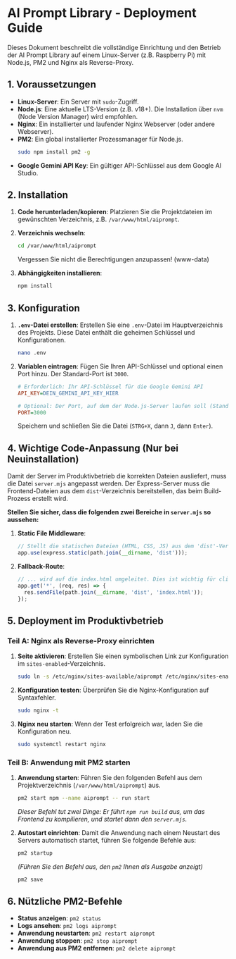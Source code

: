 # AI Prompt Library - Deployment Guide

Dieses Dokument beschreibt die vollständige Einrichtung und den Betrieb der AI Prompt Library auf einem Linux-Server (z.B. Raspberry Pi) mit Node.js, PM2 und Nginx als Reverse-Proxy.

## 1. Voraussetzungen

- **Linux-Server**: Ein Server mit `sudo`-Zugriff.
- **Node.js**: Eine aktuelle LTS-Version (z.B. v18+). Die Installation über `nvm` (Node Version Manager) wird empfohlen.
- **Nginx**: Ein installierter und laufender Nginx Webserver (oder andere Webserver).
- **PM2**: Ein global installierter Prozessmanager für Node.js.
  ```bash
  sudo npm install pm2 -g
  ```
- **Google Gemini API Key**: Ein gültiger API-Schlüssel aus dem Google AI Studio.

## 2. Installation

1.  **Code herunterladen/kopieren**: Platzieren Sie die Projektdateien im gewünschten Verzeichnis, z.B. `/var/www/html/aiprompt`.

2.  **Verzeichnis wechseln**:
    ```bash
    cd /var/www/html/aiprompt
    ```
    Vergessen Sie nicht die Berechtigungen anzupassen! (www-data)

3.  **Abhängigkeiten installieren**:
    ```bash
    npm install
    ```

## 3. Konfiguration

1.  **`.env`-Datei erstellen**: Erstellen Sie eine `.env`-Datei im Hauptverzeichnis des Projekts. Diese Datei enthält die geheimen Schlüssel und Konfigurationen.
    ```bash
    nano .env
    ```

2.  **Variablen eintragen**: Fügen Sie Ihren API-Schlüssel und optional einen Port hinzu. Der Standard-Port ist `3000`.
    ```ini
    # Erforderlich: Ihr API-Schlüssel für die Google Gemini API
    API_KEY=DEIN_GEMINI_API_KEY_HIER

    # Optional: Der Port, auf dem der Node.js-Server laufen soll (Standard: 3000)
    PORT=3000
    ```
    Speichern und schließen Sie die Datei (`STRG+X`, dann `J`, dann `Enter`).

## 4. Wichtige Code-Anpassung (Nur bei Neuinstallation)

Damit der Server im Produktivbetrieb die korrekten Dateien ausliefert, muss die Datei `server.mjs` angepasst werden. Der Express-Server muss die Frontend-Dateien aus dem `dist`-Verzeichnis bereitstellen, das beim Build-Prozess erstellt wird.

**Stellen Sie sicher, dass die folgenden zwei Bereiche in `server.mjs` so aussehen:**

1.  **Static File Middleware**:
    ```javascript
    // Stellt die statischen Dateien (HTML, CSS, JS) aus dem 'dist'-Verzeichnis bereit.
    app.use(express.static(path.join(__dirname, 'dist')));
    ```

2.  **Fallback-Route**:
    ```javascript
    // ... wird auf die index.html umgeleitet. Dies ist wichtig für clientseitiges Routing.
    app.get('*', (req, res) => {
      res.sendFile(path.join(__dirname, 'dist', 'index.html'));
    });
    ```

## 5. Deployment im Produktivbetrieb

### Teil A: Nginx als Reverse-Proxy einrichten

1.  **Seite aktivieren**: Erstellen Sie einen symbolischen Link zur Konfiguration im `sites-enabled`-Verzeichnis.
    ```bash
    sudo ln -s /etc/nginx/sites-available/aiprompt /etc/nginx/sites-enabled/
    ```

2.  **Konfiguration testen**: Überprüfen Sie die Nginx-Konfiguration auf Syntaxfehler.
    ```bash
    sudo nginx -t
    ```

3.  **Nginx neu starten**: Wenn der Test erfolgreich war, laden Sie die Konfiguration neu.
    ```bash
    sudo systemctl restart nginx
    ```

### Teil B: Anwendung mit PM2 starten

1.  **Anwendung starten**: Führen Sie den folgenden Befehl aus dem Projektverzeichnis (`/var/www/html/aiprompt`) aus.
    ```bash
    pm2 start npm --name aiprompt -- run start
    ```
    *Dieser Befehl tut zwei Dinge: Er führt `npm run build` aus, um das Frontend zu kompilieren, und startet dann den `server.mjs`.*

2.  **Autostart einrichten**: Damit die Anwendung nach einem Neustart des Servers automatisch startet, führen Sie folgende Befehle aus:
    ```bash
    pm2 startup
    ```
    *(Führen Sie den Befehl aus, den `pm2` Ihnen als Ausgabe anzeigt)*
    ```bash
    pm2 save
    ```

## 6. Nützliche PM2-Befehle

- **Status anzeigen**: `pm2 status`
- **Logs ansehen**: `pm2 logs aiprompt`
- **Anwendung neustarten**: `pm2 restart aiprompt`
- **Anwendung stoppen**: `pm2 stop aiprompt`
- **Anwendung aus PM2 entfernen**: `pm2 delete aiprompt`
